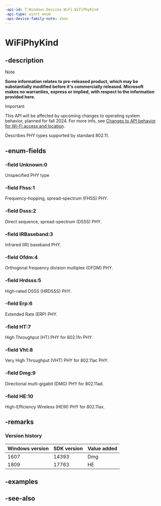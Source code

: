 ```yaml
---
-api-id: T:Windows.Devices.WiFi.WiFiPhyKind
-api-type: winrt enum
-api-device-family-note: xbox
---
```


<!-- Enumeration syntax
public enum Windows.Devices.WiFi.WiFiPhyKind : int
-->

# WiFiPhyKind

## -description

> [!NOTE]
> **Some information relates to pre-released product, which may be substantially modified before it's commercially released. Microsoft makes no warranties, express or implied, with respect to the information provided here.**

> [!IMPORTANT]
> This API will be affected by upcoming changes to operating system behavior, planned for fall 2024. For more info, see [Changes to API behavior for Wi-Fi access and location](/windows/win32/nativewifi/wi-fi-access-location-changes).

Describes PHY types supported by standard 802.11.

## -enum-fields
### -field Unknown:0
Unspecified PHY type

### -field Fhss:1
Frequency-hopping, spread-spectrum (FHSS) PHY.

### -field Dsss:2
Direct sequence, spread-spectrum (DSSS) PHY.

### -field IRBaseband:3
Infrared (IR) baseband PHY.

### -field Ofdm:4
Orthogonal frequency division multiplex (OFDM) PHY.

### -field Hrdsss:5
High-rated DSSS (HRDSSS) PHY.

### -field Erp:6
Extended Rate (ERP) PHY.

### -field HT:7
High Throughput (HT) PHY for 802.11n PHY.

### -field Vht:8
Very High Throughput (VHT) PHY for 802.11ac PHY.

### -field Dmg:9
Directional multi-gigabit (DMG) PHY for 802.11ad.

### -field HE:10
High-Efficiency Wireless (HEW) PHY for 802.11ax.

## -remarks

### Version history

| Windows version | SDK version | Value added |
| -- | -- | -- |
| 1607 | 14393 | Dmg |
| 1809 | 17763 | HE |

## -examples

## -see-also
